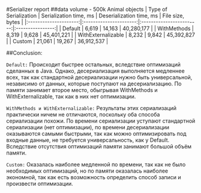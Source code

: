 #Serializer report
##data volume - 500k Animal objects
| Type of Serialization | Serialization time, ms | Deserialization time, ms | File size, bytes |
|:---------------------:|:----------------------:|:------------------------:|:----------------:|
|        Default        |         6,619          |          14,163          |    40,280,177    |
|      WithMethods      |         8,319          |          9,628           |    45,401,221    |
|  WithExternalizable   |         8,232          |          9,842           |    45,392,827    |
|        Custom         |         21,061         |          19,267          |    36,912,537    |

##Conclusion:

`Default:` Происходит быстрее остальных, вследствие оптимизаций сделанных в Java.
Однако, десериализация выполняется медленнее всех, так как стандартной десериализации нужно быть универсальной,
независимо от данных, которые поступают на десериализацию. По памяти занимает второе место, обыгрывая WithMethods и
WithExternalizable, так как в них нет оптимизации.

`WithMethods и WithExternalizable:` Результаты этих сериализаций практически ничем не отличаются, поскольку оба
способа сериализации похожи. По времени сериализации уступают стандартной сериализации (нет оптимизации),
по времени десериализации оказываются самыми быстрыми, так как можно оптимизировать под входные данные, 
не требуется универсальность, как у Default. Вследствие отсутствия оптимизаций памяти занимают большой объём памяти.

`Custom:` Оказалась наиболее медленной по времени, так как не было необходимых оптимизаций, но по памяти оказалась
наиболее экономной, так как есть возможность определить способ записи и произвести оптимизации.